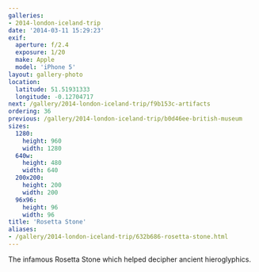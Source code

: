 ```yaml
---
galleries:
- 2014-london-iceland-trip
date: '2014-03-11 15:29:23'
exif:
  aperture: f/2.4
  exposure: 1/20
  make: Apple
  model: 'iPhone 5'
layout: gallery-photo
location:
  latitude: 51.51931333
  longitude: -0.12704717
next: /gallery/2014-london-iceland-trip/f9b153c-artifacts
ordering: 36
previous: /gallery/2014-london-iceland-trip/b0d46ee-british-museum
sizes:
  1280:
    height: 960
    width: 1280
  640w:
    height: 480
    width: 640
  200x200:
    height: 200
    width: 200
  96x96:
    height: 96
    width: 96
title: 'Rosetta Stone'
aliases:
- /gallery/2014-london-iceland-trip/632b686-rosetta-stone.html
---
```


The infamous Rosetta Stone which helped decipher ancient hieroglyphics.
